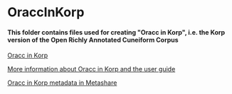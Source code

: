 # OraccInKorp

#### This folder contains files used for creating "Oracc in Korp", i.e. the Korp version of the Open Richly Annotated Cuneiform Corpus

[Oracc in Korp](http://urn.fi/urn:nbn:fi:lb-2019060602 "Oracc in Korp") 

[More information about Oracc in Korp and the user guide](https://www.kielipankki.fi/corpora/oracc/ "Oracc in Kielipankki")

[Oracc in Korp metadata in Metashare](http://urn.fi/urn:nbn:fi:lb-2019060601 "Oracc in Metashare")
